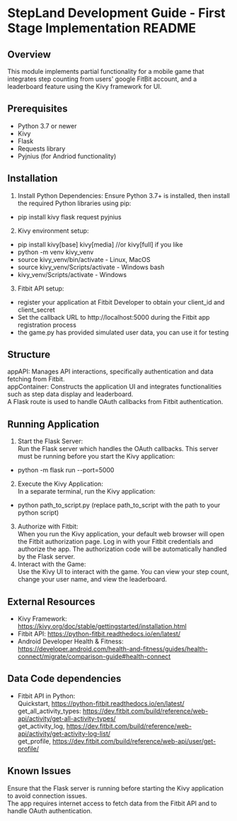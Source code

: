 # StepLand Development Guide - First Stage Implementation README

## Overview
This module implements partial functionality for a mobile game that integrates step counting from users' google FitBit account, and a leaderboard feature using the Kivy framework for UI.

## Prerequisites
- Python 3.7 or newer
- Kivy
- Flask
- Requests library
- Pyjnius (for Andriod functionality)

## Installation
1. Install Python Dependencies: Ensure Python 3.7+ is installed, then install the required Python libraries using pip:
- pip install kivy flask request pyjnius
2. Kivy environment setup: <br>
- pip install kivy[base] kivy[media] //or kivy[full] if you like
- python -m venv kivy_venv
- source kivy_venv/bin/activate - Linux, MacOS
- source kivy_venv/Scripts/activate - Windows bash
- kivy_venv/Scripts/activate - Windows
3. Fitbit API setup:
- register your application at Fitbit Developer to obtain your client_id and client_secret
- Set the callback URL to http://localhost:5000 during the Fitbit app registration process
- the game.py has provided simulated user data, you can use it for testing

## Structure
appAPI: Manages API interactions, specifically authentication and data fetching from Fitbit. <br>
appContainer: Constructs the application UI and integrates functionalities such as step data display and leaderboard. <br>
A Flask route is used to handle OAuth callbacks from Fitbit authentication.

## Running Application
1. Start the Flask Server:<br>Run the Flask server which handles the OAuth callbacks. This server must be running before you start the Kivy application:
- python -m flask run --port=5000
2. Execute the Kivy Application: <br>In a separate terminal, run the Kivy application:
- python path_to_script.py
(replace path_to_script with the path to your python script)
3. Authorize with Fitbit: <br>When you run the Kivy application, your default web browser will open the Fitbit authorization page. Log in with your Fitbit credentials and authorize the app. The authorization code will be automatically handled by the Flask server.
4. Interact with the Game: <br>Use the Kivy UI to interact with the game. You can view your step count, change your user name, and view the leaderboard.

## External Resources
- Kivy Framework: https://kivy.org/doc/stable/gettingstarted/installation.html
- Fitbit API: https://python-fitbit.readthedocs.io/en/latest/
- Android Developer Health & Fitness: https://developer.android.com/health-and-fitness/guides/health-connect/migrate/comparison-guide#health-connect

## Data Code dependencies
- Fitbit API in Python: <br>
Quickstart, https://python-fitbit.readthedocs.io/en/latest/ <br>
get_all_activity_types: https://dev.fitbit.com/build/reference/web-api/activity/get-all-activity-types/ <br>
get_activity_log, https://dev.fitbit.com/build/reference/web-api/activity/get-activity-log-list/ <br>
get_profile, https://dev.fitbit.com/build/reference/web-api/user/get-profile/


## Known Issues
Ensure that the Flask server is running before starting the Kivy application to avoid connection issues. <br>
The app requires internet access to fetch data from the Fitbit API and to handle OAuth authentication.